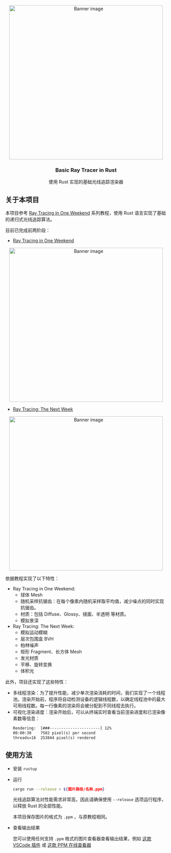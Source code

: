 <div align="center">
  <img src="https://vonbrank-images.oss-cn-hangzhou.aliyuncs.com/20230429-Ray-Tracing-Rust/ray-tracing-the-next-week-final-540p-spp5000-01.jpg" alt="Banner image" style="max-width: 100%; object-fit: cover; width: 480px;">
  
  <h3 align="center">Basic Ray Tracer in Rust</h3>

  <p align="center">
    使用 Rust 实现的基础光线追踪渲染器
  </p>
</div>

## 关于本项目

本项目参考 [Ray Tracing in One Weekend](https://raytracing.github.io/) 系列教程，使用 Rust 语言实现了基础的递归式光线追踪算法。

目前已完成前两阶段：
+ [Ray Tracing in One Weekend](https://raytracing.github.io/books/RayTracingInOneWeekend.html)
  
<div align="center">
  <img src="https://vonbrank-images.oss-cn-hangzhou.aliyuncs.com/20230429-Ray-Tracing-Rust/image-1080p-spp200-01.jpg" alt="Banner image" style="max-width: 100%; object-fit: cover; width: 480px;">
</div>

+ [Ray Tracing: The Next Week](https://raytracing.github.io/books/RayTracingTheNextWeek.html)

<div align="center">
  <img src="https://vonbrank-images.oss-cn-hangzhou.aliyuncs.com/20230429-Ray-Tracing-Rust/ray-tracing-the-next-week-final-540p-spp5000-01.jpg" alt="Banner image" style="max-width: 100%; object-fit: cover; width: 480px;">
</div>

依据教程实现了以下特性：
+ Ray Tracing in One Weekend:
  + 球体 Mesh
  + 随机采样抗锯齿：在每个像素内随机采样取平均值，减少噪点的同时实现抗锯齿。
  + 材质：包括 Diffuse、Glossy、镜面、半透明 等材质。
  + 模拟景深
+ Ray Tracing: The Next Week:
  + 模拟运动模糊
  + 层次包围盒 BVH
  + 柏林噪声
  + 矩形 Fragment、长方体 Mesh
  + 发光材质
  + 平移、旋转变换
  + 体积光

此外，项目还实现了这些特性：
+ 多线程渲染：为了提升性能，减少单次渲染消耗的时间，我们实现了一个线程池。渲染开始前，程序将自动检测设备的逻辑线程数，以确定线程池中的最大可用线程数。每一行像素的渲染将会被分配到不同线程去执行。
+ 可视化渲染进度：渲染开始后，可以从终端实时查看当前渲染进度和已渲染像素数等信息：
  ```txt
  Rendering:  [###----------------------] 12%
  00:00:30    7502 pixel(s) per second
  threads=16  253844 pixel(s) rendered
  ```

## 使用方法

+ 安装 `rustup`

+ 运行

  ```bash
  cargo run --release > ${图片路径/名称.ppm}
  ```

  光线追踪算法对性能需求非常高，因此请确保使用 `--release` 选项运行程序，以释放 Rust 的全部性能。

  本项目保存图片的格式为 `.ppm` ，与原教程相同。

+ 查看输出结果
  
  您可以使用任何支持 `.ppm` 格式的图片查看器查看输出结果，例如 [这款 VSCode 插件](https://marketplace.visualstudio.com/items?itemName=martingrzzler.simple-ppm-viewer) 或 [这款 PPM 在线查看器](https://www.cs.rhodes.edu/welshc/COMP141_F16/ppmReader.html)
